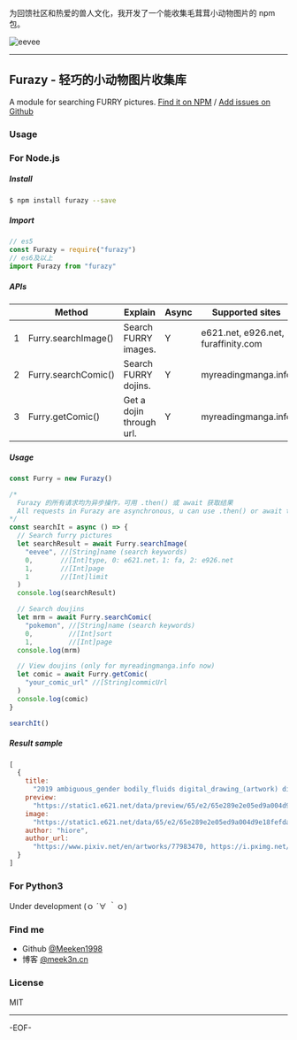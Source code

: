 为回馈社区和热爱的兽人文化，我开发了一个能收集毛茸茸小动物图片的 npm 包。

<!--more-->

![eevee][1]

---
Furazy - 轻巧的小动物图片收集库
---

A module for searching FURRY pictures.
[Find it on NPM](https://www.npmjs.com/package/furazy)  /  [Add issues on Github](https://github.com/Meeken1998/furazy-spider/issues)

### Usage

### For Node.js

##### Install

```bash
$ npm install furazy --save
```

##### Import

```js
// es5
const Furazy = require("furazy")
// es6及以上
import Furazy from "furazy"
```

##### APIs

|     | Method              | Explain                  | Async | Supported sites                     | Version |
| --- | ------------------- | ------------------------ | ----- | ----------------------------------- | ------- |
| 1   | Furry.searchImage() | Search FURRY images.     | Y     | e621.net, e926.net, furaffinity.com | v0.0.1  |
| 2   | Furry.searchComic() | Search FURRY dojins.     | Y     | myreadingmanga.info                 | v0.1.0  |
| 3   | Furry.getComic()    | Get a dojin through url. | Y     | myreadingmanga.info                 | v0.1.0  |

##### Usage

```js
const Furry = new Furazy()

/*
  Furazy 的所有请求均为异步操作，可用 .then() 或 await 获取结果
  All requests in Furazy are asynchronous, u can use .then() or await to get results.
*/
const searchIt = async () => {
  // Search furry pictures
  let searchResult = await Furry.searchImage(
    "eevee", //[String]name (search keywords)
    0,       //[Int]type, 0: e621.net，1: fa, 2: e926.net
    1,       //[Int]page
    1        //[Int]limit
  )
  console.log(searchResult)

  // Search doujins
  let mrm = await Furry.searchComic(
    "pokemon", //[String]name (search keywords)
    0,         //[Int]sort
    1,         //[Int]page
  console.log(mrm)

  // View doujins (only for myreadingmanga.info now)
  let comic = await Furry.getComic(
    "your_comic_url" //[String]commicUrl
  )
  console.log(comic)
}

searchIt()
```

##### Result sample

```js
[
  {
    title:
      "2019 ambiguous_gender bodily_fluids digital_drawing_(artwork) digital_media_(artwork) dragon dragonite drooling duo eevee feral hiore hi_res imminent_vore larger_pred licking licking_lips macro mammal nintendo oral_vore pokémon pokémon_(species) saliva simple_background size_difference slightly_chubby soft_vore tongue tongue_out video_games vore white_background",
    preview:
      "https://static1.e621.net/data/preview/65/e2/65e289e2e05ed9a004d9e18fefda2962.jpg",
    image:
      "https://static1.e621.net/data/65/e2/65e289e2e05ed9a004d9e18fefda2962.png",
    author: "hiore",
    author_url:
      "https://www.pixiv.net/en/artworks/77983470, https://i.pximg.net/img-original/img/2019/11/25/03/37/25/77983470_p2.png, https://www.pixiv.net/member.php?id=45363288, https://twitter.com/D0Sd0ou3fm1R1rB/status/1196483299465519105"
  }
]
```

### For Python3

Under development (ｏ ´∀ ｀ｏ)

### Find me

- Github [@Meeken1998](https://github.com/Meeken1998)
- 博客 [@meek3n.cn](https://meek3n.cn)

### License

MIT


----------

-EOF-


  [1]: https://img.meek3n.cn/articles/eevee.jpg